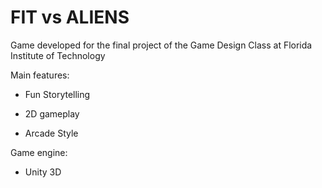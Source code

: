 FIT vs ALIENS
=============

Game developed for the final project of the Game Design Class at Florida Institute of Technology

Main features:

* Fun Storytelling

* 2D gameplay

* Arcade Style


Game engine:

* Unity 3D
